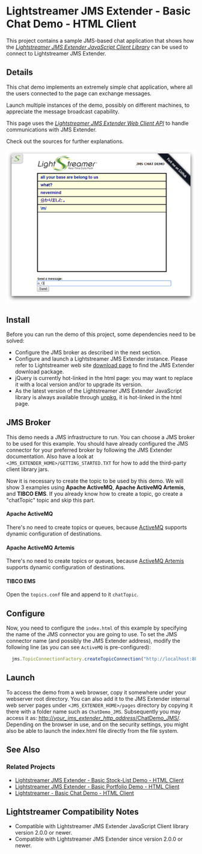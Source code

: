 # Lightstreamer JMS Extender - Basic Chat Demo - HTML Client

This project contains a sample JMS-based chat application that shows how the _[Lightstreamer JMS Extender JavaScript Client Library](https://www.npmjs.com/package/lightstreamer-jms-node-client)_ can be used to connect to Lightstreamer JMS Extender.

## Details

This chat demo implements an extremely simple chat application, where all the users connected to the page can exchange messages.

Launch multiple instances of the demo, possibly on different machines, to appreciate the message broadcast capability.

This page uses the _[Lightstreamer JMS Extender Web Client API](https://www.npmjs.com/package/lightstreamer-jms-web-client/)_ to handle communications with JMS Extender.

Check out the sources for further explanations.

![screenshot](screen-large.png)

## Install

Before you can run the demo of this project, some dependencies need to be solved:

* Configure the JMS broker as described in the next section.
* Configure and launch a Lightstreamer JMS Extender instance. Please refer to Lightstreamer web site [download page](http://download.lightstreamer.com/) to find the JMS Extender download package.
* jQuery is currently hot-linked in the html page: you may want to replace it with a local version and/or to upgrade its version.
* As the latest version of the Lightstreamer JMS Extender JavaScript library is always available through [unpkg](https://unpkg.com/lightstreamer-jms-web-client), it is hot-linked in the html page.

## JMS Broker

This demo needs a JMS infrastructure to run.
You can choose a JMS broker to be used for this example.
You should have already configured the JMS connector for your preferred broker by following the JMS Extender documentation. Also have a look at `<JMS_EXTENDER_HOME>/GETTING_STARTED.TXT` for how to add the third-party client library jars.

Now it is necessary to create the topic to be used by this demo.
We will show 3 examples using **Apache ActiveMQ**, **Apache ActiveMQ Artemis**, and **TIBCO EMS**. If you already know how to create a topic, go create a "chatTopic" topic and skip this part.

#### Apache ActiveMQ

There's no need to create topics or queues, because [ActiveMQ](http://activemq.apache.org/components/classic/) supports dynamic configuration of destinations.


#### Apache ActiveMQ Artemis

There's no need to create topics or queues, because [ActiveMQ Artemis](http://activemq.apache.org/components/artemis/) supports dynamic configuration of destinations.


#### TIBCO EMS

Open the `topics.conf` file and append to it `chatTopic`.


## Configure

Now, you need to configure the `index.html` of this example by specifying the name of the JMS connector you are going to use.
To set the JMS connector name (and possibly the JMS Extender address), modify the following line (as you can see `ActiveMQ` is pre-configured):

```js
  jms.TopicConnectionFactory.createTopicConnection("http://localhost:8080/", "ActiveMQ", null, null, {
```

## Launch

To access the demo from a web browser, copy it somewhere under your webserver root directory. You can also add it to the JMS Extender internal web server pages under `<JMS_EXTENDER_HOME>/pages` directory by copying it there with a folder name such as `ChatDemo_JMS`. Subsequently you may access it as: [http://_your_jms_extender_http_address_/ChatDemo_JMS/](http://_your_jms_extender_http_address_/ChatDemo_JMS/).
Depending on the browser in use, and on the security settings, you might also be able to launch the index.html file directly from the file system.

## See Also

### Related Projects

* [Lightstreamer JMS Extender - Basic Stock-List Demo - HTML Client](https://github.com/Lightstreamer/Lightstreamer-JMS-example-StockList-client-javascript)
* [Lightstreamer JMS Extender - Basic Portfolio Demo - HTML Client](https://github.com/Lightstreamer/Lightstreamer-JMS-example-Portfolio-client-javascript)
* [Lightstreamer - Basic Chat Demo - HTML Client](https://github.com/Lightstreamer/Lightstreamer-example-chat-client-javascript)

## Lightstreamer Compatibility Notes

* Compatible with Lightstreamer JMS Extender JavaScript Client library version 2.0.0 or newer.
* Compatible with Lightstreamer JMS Extender since version 2.0.0 or newer.
